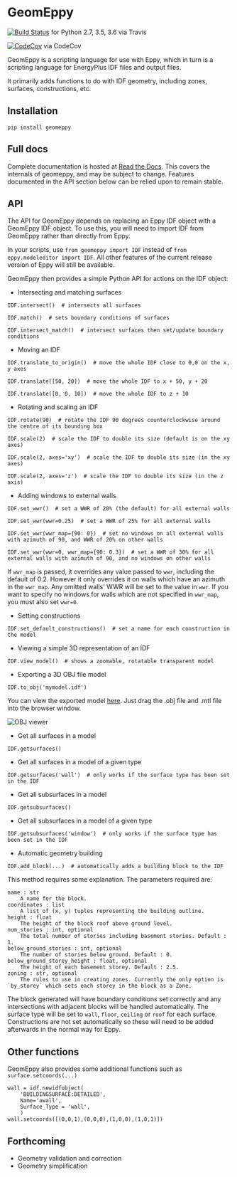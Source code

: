 GeomEppy
========
[![Build Status](https://travis-ci.org/jamiebull1/geomeppy.svg?branch=master)](https://travis-ci.org/jamiebull1/geomeppy)
 for Python 2.7, 3.5, 3.6 via Travis

[![CodeCov](https://img.shields.io/codecov/c/github/jamiebull1/geomeppy/master.svg)](https://codecov.io/github/jamiebull1/geomeppy)
 via CodeCov

GeomEppy is a scripting language for use with Eppy, which in turn is a scripting language for EnergyPlus IDF files and output files.

It primarily adds functions to do with IDF geometry, including zones, surfaces, constructions, etc.

## Installation

`pip install geomeppy`

## Full docs

Complete documentation is hosted at [Read the Docs](http://geomeppy.readthedocs.io/en/latest/?). This covers the internals of geomeppy, 
and may be subject to change. Features documented in the API section below can be relied upon to remain stable.

## API

The API for GeomEppy depends on replacing an Eppy IDF object with a GeomEppy IDF object. To use this, you will need to import IDF from GeomEppy rather than directly from Eppy.

In your scripts, use `from geomeppy import IDF` instead of `from eppy.modeleditor import IDF`. All other features of the current release version of Eppy will still be available.

GeomEppy then provides a simple Python API for actions on the IDF object:

- Intersecting and matching surfaces

`IDF.intersect()  # intersects all surfaces`

`IDF.match()  # sets boundary conditions of surfaces`

`IDF.intersect_match()  # intersect surfaces then set/update boundary conditions`

- Moving an IDF

`IDF.translate_to_origin()  # move the whole IDF close to 0,0 on the x, y axes` 

`IDF.translate([50, 20])  # move the whole IDF to x + 50, y + 20`

`IDF.translate([0, 0, 10])  # move the whole IDF to z + 10`

-  Rotating and scaling an IDF

`IDF.rotate(90)  # rotate the IDF 90 degrees counterclockwise around the centre of its bounding box`

`IDF.scale(2)  # scale the IDF to double its size (default is on the xy axes)`

`IDF.scale(2, axes='xy')  # scale the IDF to double its size (in the xy axes)`

`IDF.scale(2, axes='z')  # scale the IDF to double its size (in the z axis)`

- Adding windows to external walls

`IDF.set_wwr()  # set a WWR of 20% (the default) for all external walls`

`IDF.set_wwr(wwr=0.25)  # set a WWR of 25% for all external walls`

`IDF.set_wwr(wwr_map={90: 0})  # set no windows on all external walls with azimuth of 90, and WWR of 20% on other walls`

`IDF.set_wwr(wwr=0, wwr_map={90: 0.3})  # set a WWR of 30% for all external walls with azimuth of 90, and no windows on other walls`

If `wwr_map` is passed, it overrides any value passed to `wwr`, including
the default of 0.2. However it only overrides it on walls which have an
azimuth in the `wwr_map`. Any omitted walls' WWR will be set to the value in
`wwr`. If you want to specify no windows for walls which are not specified in
`wwr_map`, you must also set `wwr=0`.

- Setting constructions

`IDF.set_default_constructions()  # set a name for each construction in the model`
 
- Viewing a simple 3D representation of an IDF

`IDF.view_model()  # shows a zoomable, rotatable transparent model`

- Exporting a 3D OBJ file model

`IDF.to_obj('mymodel.idf')`

You can view the exported model [here](https://3dviewer.net/). Just drag the .obj file 
and .mtl file into the browser window.

![OBJ viewer](https://github.com/jamiebull1/geomeppy/tree/master/img/obj_viewer.png?raw=true "OBJ viewer")

- Get all surfaces in a model

`IDF.getsurfaces()`

- Get all surfaces in a model of a given type

`IDF.getsurfaces('wall')  # only works if the surface type has been set in the IDF`

- Get all subsurfaces in a model

`IDF.getsubsurfaces()`

- Get all subsurfaces in a model of a given type

`IDF.getsubsurfaces('window')  # only works if the surface type has been set in the IDF`

- Automatic geometry building

`IDF.add_block(...)  # automatically adds a building block to the IDF`

This method requires some explanation. The parameters required are:

    name : str
        A name for the block.
    coordinates : list
        A list of (x, y) tuples representing the building outline.
    height : float
        The height of the block roof above ground level.
    num_stories : int, optional
        The total number of stories including basement stories. Default : 1.
    below_ground_stories : int, optional
        The number of stories below ground. Default : 0.
    below_ground_storey_height : float, optional
        The height of each basement storey. Default : 2.5.
	zoning : str, optional
		The rules to use in creating zones. Currently the only option is `by_storey` which sets each storey in the block as a Zone.

The block generated will have boundary conditions set correctly and any intersections with adjacent blocks will be handled automatically.
The surface type will be set to `wall`, `floor`, `ceiling` or `roof` for each surface.
Constructions are not set automatically so these will need to be added afterwards in the normal way for Eppy.

## Other functions

GeomEppy also provides some additional functions such as `surface.setcoords(...)`

```
wall = idf.newidfobject(
    'BUILDINGSURFACE:DETAILED', 
    Name='awall',
    Surface_Type = 'wall',
    )
wall.setcoords([(0,0,1),(0,0,0),(1,0,0),(1,0,1)])
```

## Forthcoming

- Geometry validation and correction
- Geometry simplification
